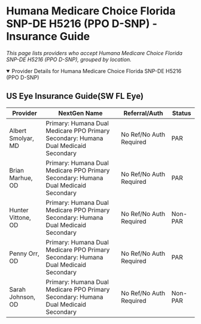 # Humana Medicare Choice Florida SNP-DE H5216 (PPO D-SNP) - Insurance Guide

*This page lists providers who accept Humana Medicare Choice Florida SNP-DE H5216 (PPO D-SNP), grouped by location.*

<details open><summary>Provider Details for Humana Medicare Choice Florida SNP-DE H5216 (PPO D-SNP)</summary>

## US Eye Insurance Guide(SW FL Eye)

| Provider | NextGen Name | Referral/Auth | Status |
|----------|-------------|--------------|--------|
| Albert Smolyar, MD | Primary: Humana Dual Medicare PPO Primary                                                 Secondary: Humana Dual Medicaid Secondary | No Ref/No Auth Required | PAR |
| Brian Marhue, OD | Primary: Humana Dual Medicare PPO Primary                                                 Secondary: Humana Dual Medicaid Secondary | No Ref/No Auth Required | PAR |
| Hunter Vittone, OD | Primary: Humana Dual Medicare PPO Primary                                                 Secondary: Humana Dual Medicaid Secondary | No Ref/No Auth Required | Non-PAR |
| Penny Orr, OD | Primary: Humana Dual Medicare PPO Primary                                                 Secondary: Humana Dual Medicaid Secondary | No Ref/No Auth Required | PAR |
| Sarah Johnson, OD | Primary: Humana Dual Medicare PPO Primary                                                 Secondary: Humana Dual Medicaid Secondary | No Ref/No Auth Required | Non-PAR |

</details>


